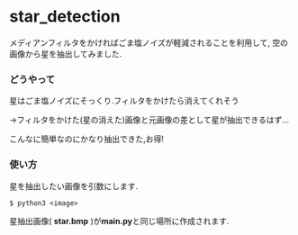 # star_detection
メディアンフィルタをかければごま塩ノイズが軽減されることを利用して,
空の画像から星を抽出してみました.

### どうやって

星はごま塩ノイズにそっくり.フィルタをかけたら消えてくれそう

→フィルタをかけた(星の消えた)画像と元画像の差として星が抽出できるはず...

こんなに簡単なのにかなり抽出できた,お得!

### 使い方

星を抽出したい画像を引数にします.
```python:
$ python3 <image>
```
星抽出画像( **star.bmp** )が**main.py**と同じ場所に作成されます.
